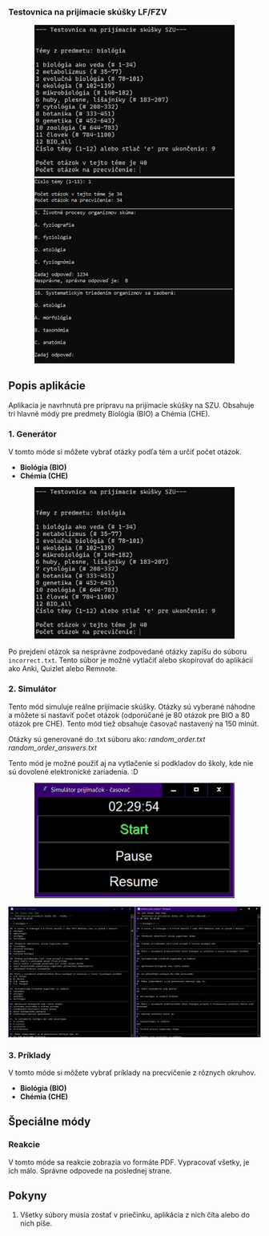 ### Testovnica na prijímacie skúšky LF/FZV

<p align="center">
  <img src="1.png" width="400">
  <img src="1a.png" width="400">
</p>

## Popis aplikácie

Aplikacia je navrhnutá pre prípravu na prijímacie skúšky na SZU. Obsahuje tri hlavné módy pre predmety Biológia (BIO) a Chémia (CHE).

### 1. Generátor

V tomto móde si môžete vybrať otázky podľa tém a určiť počet otázok.

- **Biológia (BIO)**
- **Chémia (CHE)**

<p align="center">
  <img src="1.png" width="400">
</p>

Po prejdení otázok sa nesprávne zodpovedané otázky zapíšu do súboru `incorrect.txt`. Tento súbor je možné vytlačiť alebo skopírovať do aplikácií ako Anki, Quizlet alebo Remnote.

### 2. Simulátor

Tento mód simuluje reálne prijímacie skúšky. Otázky sú vyberané náhodne a môžete si nastaviť počet otázok (odporúčané je 80 otázok pre BIO a 80 otázok pre CHE). Tento mód tiež obsahuje časovač nastavený na 150 minút.

Otázky sú generované do .txt súboru ako:
*random_order.txt*
*random_order_answers.txt*

Tento mód je možné použiť aj na vytlačenie si podkladov do školy, kde nie sú dovolené elektronické zariadenia. :D 

<p align="center">
  <img src="2.png" width="400">
</p>

<p align="center">
  <img src="3.png" width="804">
</p>


### 3. Príklady

V tomto móde si môžete vybrať príklady na precvičenie z rôznych okruhov.

- **Biológia (BIO)**
- **Chémia (CHE)**

## Špeciálne módy

### Reakcie

V tomto móde sa reakcie zobrazia vo formáte PDF. Vypracovať všetky, je ich málo. Správne odpovede na poslednej strane. 

## Pokyny

1. Všetky súbory musia zostať v priečinku, aplikácia z nich číta alebo do nich píše.
